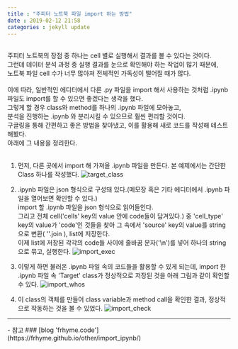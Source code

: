 ```yaml
---
title : "주피터 노트북 파일 import 하는 방법"
date : 2019-02-12 21:58
categories : jekyll update
---
```

<br/>
주피터 노트북의 장점 중 하나는 cell 별로 실행해서 결과를 볼 수 있다는 것이다.<br/>
그런데 데이터 분석 과정 중 실행 결과를 눈으로 확인해야 하는 작업이 많기 때문에,<br/>
노트북 파일 cell 수가 너무 많아져 전체적인 가독성이 떨어질 때가 많다.<br/>
<br/>
이에 따라, 일반적인 에디터에서 다른 .py 파일을 import 해서 사용하는 것처럼 .ipynb 파일도 import를 할 수 있으면 좋겠다는 생각을 했다.<br/>
그렇게 할 경우 class와 method를 하나의 .ipynb 파일에 모아놓고,<br/>
분석을 진행하는 .ipynb 와 분리시킬 수 있으므로 훨씬 편리할 것이다.<br/>
구글링을 통해 간편하고 좋은 방법을 찾아냈고, 이를 활용해 새로 코드를 작성해 테스트 해봤다.<br/>
아래에 그 내용을 정리한다.<br/>
<br/>

1. 먼저, 다른 곳에서 import 해 가져올 .ipynb 파일을 만든다. 본 예제에서는 간단한 Class 하나를 작성했다.
![target_class](https://github.com/muketer/muketer.github.io/blob/master/_posts/images/fourth_post/target_class.jpg?raw=true)

2. .ipynb 파일은 json 형식으로 구성돼 있다.(메모장 혹은 기타 에디터에서 .ipynb 파일을 열어보면 확인할 수 있다.)<br/>
import 할 .ipynb 파일을 json 형식으로 읽어들인다.<br/>
그리고 전체 cell('cells' key의 value 안에 code들이 담겨있다.) 중 'cell_type' key의 value가 'code'인 것들을 찾아 그 속에서 'source' key의 value를 string으로 변환( ''.join ), list에 저장한다.<br/>
이제 list에 저장된 각각의 code들 사이에 줄바꿈 문자('\n')를 넣어 하나의 string으로 묶고, 실행한다.
![import_exec](https://github.com/muketer/muketer.github.io/blob/master/_posts/images/fourth_post/import_exec.jpg?raw=true)

3. 이렇게 하면 불러온 .ipynb 파일 속의 코드들을 활용할 수 있게 되는데, import 한 .ipynb 파일 속 'Target' class가 정상적으로 저장된 것을 아래 그림과 같이 확인할 수 있다.
![import_whos](https://github.com/muketer/muketer.github.io/blob/master/_posts/images/fourth_post/import_whos.jpg?raw=true)

4. 이 class의 객체를 만들어 class variable과 method call을 확인한 결과, 정상적으로 작동하는 것을 볼 수 있었다.
![import_check](https://github.com/muketer/muketer.github.io/blob/master/_posts/images/fourth_post/import_check.jpg?raw=true)

<hr />
- 참고
### [blog 'frhyme.code'](https://frhyme.github.io/other/import_ipynb/)